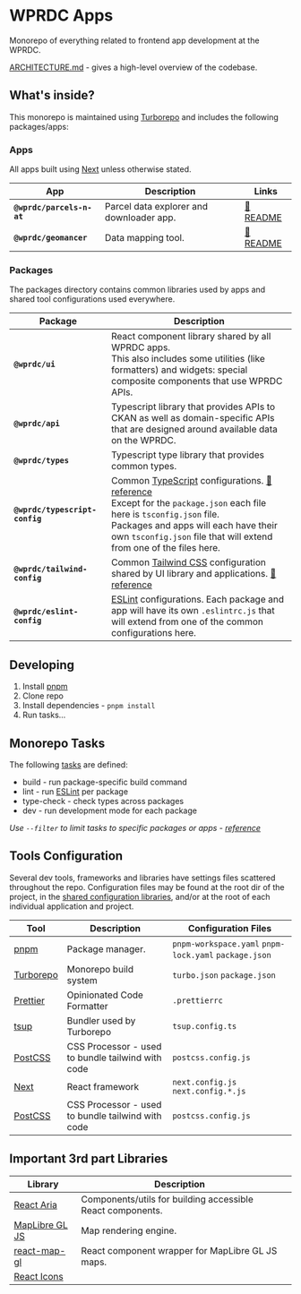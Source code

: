 # WPRDC Apps

Monorepo of everything related to frontend app development at the WPRDC.

[ARCHITECTURE.md](/ARCHITECTURE.md) - gives a high-level overview of the codebase.

## What's inside?

This monorepo is maintained using [Turborepo](https://turbo.build/repo/docs) and includes the following packages/apps:

### Apps

All apps built using [Next](https://nextjs.org/docs) unless otherwise stated.

| App                       | Description                              | Links                                      |
|---------------------------|------------------------------------------|--------------------------------------------|
| **`@wprdc/parcels-n-at`** | Parcel data explorer and downloader app. | [📓 README](./apps/parcels-n-at/README.md) |
| **`@wprdc/geomancer`**    | Data mapping tool.                       | [📓 README](./apps/geomancer/README.md)    |

### Packages

The packages directory contains common libraries used by apps and shared tool configurations used everywhere.

| Package                        | Description                                                                                                                                                                                                                                                                                                                |
|--------------------------------|----------------------------------------------------------------------------------------------------------------------------------------------------------------------------------------------------------------------------------------------------------------------------------------------------------------------------|
| **`@wprdc/ui`**                | React component library shared by all WPRDC apps.  <br/>This also includes some utilities (like formatters) and widgets: special composite components that use WPRDC APIs.                                                                                                                                                 |
| **`@wprdc/api`**               | Typescript library that provides APIs to CKAN as well as domain-specific APIs that are designed around available data on the WPRDC.                                                                                                                                                                                        |
| **`@wprdc/types`**             | Typescript type library that provides common types.                                                                                                                                                                                                                                                                        |
| **`@wprdc/typescript-config`** | Common [TypeScript](https://www.typescriptlang.org/) configurations. [📘 reference](https://www.typescriptlang.org/tsconfig/) <br/>Except for the `package.json` each file here is `tsconfig.json` file. <br/>Packages and apps will each have their own `tsconfig.json` file that will extend from one of the files here. |
| **`@wprdc/tailwind-config`**   | Common [Tailwind CSS](https://tailwindcss.com/) configuration shared by UI library and applications.  [📘 reference](https://tailwindcss.com/docs/configuration)                                                                                                                                                           |
| **`@wprdc/eslint-config`**     | [ESLint](https://eslint.org/) configurations. Each package and app will have its own `.eslintrc.js` that will extend from one of the common configurations here.                                                                                                                                                           |

## Developing

1. Install [pnpm](https://pnpm.io/installation)
2. Clone repo
3. Install dependencies - `pnpm install`
4. Run tasks...

## Monorepo Tasks

The following [tasks](https://turbo.build/repo/docs/reference/command-line-reference/run) are defined:

- build - run package-specific build command
- lint - run [ESLint](https://eslint.org/) per package
- type-check - check types across packages
- dev - run development mode for each package

_Use `--filter` to limit tasks to specific packages or
apps - [reference](https://turbo.build/repo/docs/reference/command-line-reference/run#--filter)_

## Tools Configuration

Several dev tools, frameworks and libraries have settings files scattered throughout the repo. Configuration files may
be found at the root dir of the project,
in the [shared configuration libraries](#Configuration), and/or at the root of each individual application and project.

| Tool                                        | Description                                       | Configuration Files                                   |
|---------------------------------------------|---------------------------------------------------|-------------------------------------------------------|
| [pnpm](https://pnpm.io/)                    | Package manager.                                  | `pnpm-workspace.yaml` `pnpm-lock.yaml` `package.json` |
| [Turborepo ](https://turbo.build/repo/docs) | Monorepo  build system                            | `turbo.json` `package.json`                           |
| [Prettier](https://prettier.io/)            | Opinionated Code Formatter                        | `.prettierrc`                                         |
| [tsup](https://tsup.egoist.dev/)            | Bundler used by Turborepo                         | `tsup.config.ts`                                      |
| [PostCSS](https://postcss.org/)             | CSS Processor - used to bundle tailwind with code | `postcss.config.js`                                   |
| [Next](https://nextjs.org/docs)             | React framework                                   | `next.config.js` `next.config.*.js`                   |
| [PostCSS](https://postcss.org/)             | CSS Processor - used to bundle tailwind with code | `postcss.config.js`                                   |

## Important 3rd part Libraries

| Library                                                               | Description                                                |   |
|-----------------------------------------------------------------------|------------------------------------------------------------|---|
| [React Aria](https://react-spectrum.adobe.com/react-aria/)            | Components/utils for building accessible React components. |   |
| [MapLibre GL JS](https://maplibre.org/maplibre-gl-js/docs/)           | Map rendering engine.                                      |   |
| [react-map-gl](https://visgl.github.io/react-map-gl/docs/get-started) | React component wrapper for MapLibre GL JS maps.           |   |
| [React Icons](https://react-icons.github.io/react-icons/)             |                                                            |   |

